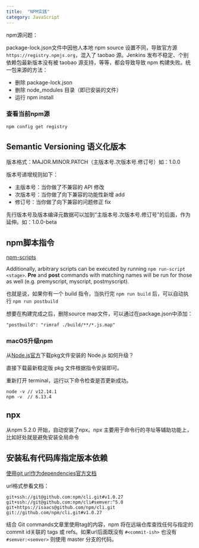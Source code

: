 ```yaml
---
title:  "NPM实践"
category: JavaScript
---
```

npm源问题：

package-lock.json文件中因他人本地 npm source 设置不同，导致官方源 `https://registry.npmjs.org`，混入了 taobao 源。Jenkins 发布不稳定、个别依赖包最新版本没有被 taobao 源支持，等等，都会导致导致 npm 构建失败。统一包来源的方法：
- 删除 package-lock.json
- 删除 node_modules 目录（即已安装的文件）
- 运行 npm install

### 查看当前npm源

```bash
npm config get registry
```

<!--more-->

## Semantic Versioning 语义化版本

版本格式：MAJOR.MINOR.PATCH（主版本号.次版本号.修订号）如：1.0.0

版本号递增规则如下：

+ 主版本号：当你做了不兼容的 API 修改
+ 次版本号：当你做了向下兼容的功能性新增 add 
+ 修订号：当你做了向下兼容的问题修正 fix

先行版本号及版本编译元数据可以加到“主版本号.次版本号.修订号”的后面，作为延伸。如：1.0.0-beta

## npm脚本指令

[npm-scripts](https://docs.npmjs.com/misc/scripts)

Additionally, arbitrary scripts can be executed by running `npm run-script <stage>`. **Pre** and **post** commands with matching names will be run for those as well (e.g. premyscript, myscript, postmyscript). 

也就是说，如果你有一个 build 指令，当执行完 `npm run build` 后，可以自动执行 `npm run postbuild`

想要在构建完成之后，删除source map文件，可以通过在package.json中添加：

    "postbuild": "rimraf ./build/**/*.js.map"

### macOS升级npm

从[Node.js官方](https://nodejs.org/zh-cn/)下载pkg文件安装的 Node.js 如何升级？

直接下载最新稳定版 pkg 文件根据指令安装即可。

重新打开 terminal，运行以下命令检查是否更新成功。

    node -v // v12.14.1
    npm -v  // 6.13.4

## npx

从npm 5.2.0 开始，自动安装了npx。npx 主要用于命令行的寻址等辅助功能上，比如好处就是避免安装全局命令

## 安装私有代码库指定版本依赖

[使用git url作为dependencies官方文档](https://docs.npmjs.com/files/package.json#git-urls-as-dependencies)

url格式参看文档：

    git+ssh://git@github.com:npm/cli.git#v1.0.27
    git+ssh://git@github.com:npm/cli#semver:^5.0
    git+https://isaacs@github.com/npm/cli.git
    git://github.com/npm/cli.git#v1.0.27

结合 Git commands文章里使用tag的内容，npm 将在远端仓库查找任何与指定的commit id关联的 tags 或 refs。如果url后面既没有 `#<commit-ish>` 也没有 `#semver:<semver>` 则使用 master 分支的代码。

